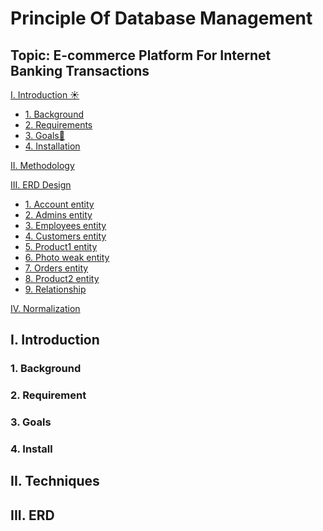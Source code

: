 # Principle Of Database Management 
## Topic: E-commerce Platform For Internet Banking Transactions 

[I. Introduction ☀️](#Intro)
- [1. Background](#background)
- [2. Requirements](#requirements)
- [3. Goals🎯](#goal)
- [4. Installation ](#install)
  
[II. Methodology](#Method)

[III. ERD Design](#erd)
- [1. Account entity ](#account)
- [2. Admins entity ](#admin)
- [3. Employees entity ](#employee)
- [4. Customers entity ](#customer)
- [5. Product1 entity ](#product1)
- [6. Photo weak entity ](#photo)
- [7. Orders entity ](#order)
- [8. Product2 entity ](#product2)
- [9. Relationship ](#relationship)


[IV. Normalization ](#normalization)

<a name="Intro"></a>
## I. Introduction
<a name="background"></a>
### 1. Background
<a name="requirement"></a>
### 2. Requirement

<a name="goal"></a>
### 3. Goals
<a name="install"></a>
### 4. Install
<a name="Techniques"></a>
## II. Techniques
<a name="ERD"></a>
## III. ERD
